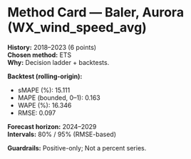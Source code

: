 # Method Card — Baler, Aurora (WX_wind_speed_avg)

**History:** 2018–2023 (6 points)  
**Chosen method:** ETS  
**Why:** Decision ladder + backtests.

**Backtest (rolling-origin):**
- sMAPE (%): 15.111
- MAPE (bounded, 0–1): 0.163
- WAPE (%): 16.346
- RMSE: 0.097

**Forecast horizon:** 2024–2029  
**Intervals:** 80% / 95% (RMSE-based)

**Guardrails:** Positive-only; Not a percent series.
